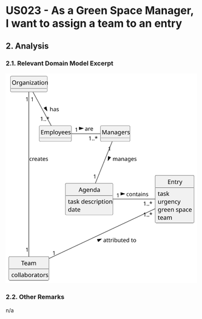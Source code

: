 # US023 - As a Green Space Manager, I want to assign a team to an entry

## 2. Analysis

### 2.1. Relevant Domain Model Excerpt 

![Domain Model](svg/us23-domain-model.svg)

### 2.2. Other Remarks

n/a
